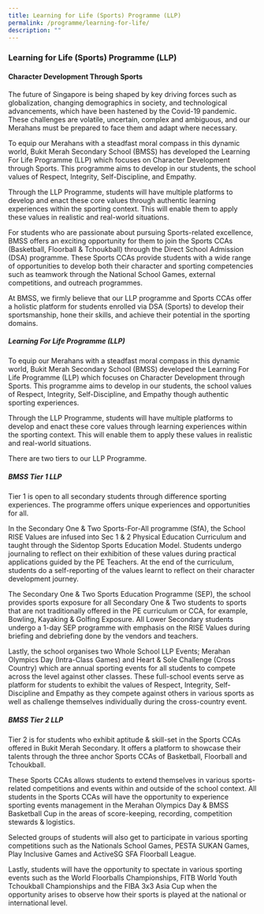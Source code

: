 ```yaml
---
title: Learning for Life (Sports) Programme (LLP)
permalink: /programme/learning-for-life/
description: ""
---
```

### Learning for Life (Sports) Programme (LLP) 

#### Character Development Through Sports

The future of Singapore is being shaped by key driving forces such as globalization, changing demographics in society, and technological advancements, which have been hastened by the Covid-19 pandemic. These challenges are volatile, uncertain, complex and ambiguous, and our Merahans must be prepared to face them and adapt where necessary.  

To equip our Merahans with a steadfast moral compass in this dynamic world, Bukit Merah Secondary School (BMSS) has developed the Learning For Life Programme (LLP) which focuses on Character Development through Sports. This programme aims to develop in our students, the school values of Respect, Integrity, Self-Discipline, and Empathy. 

Through the LLP Programme, students will have multiple platforms to develop and enact these core values through authentic learning experiences within the sporting context. This will enable them to apply these values in realistic and real-world situations. 

For students who are passionate about pursuing Sports-related excellence, BMSS offers an exciting opportunity for them to join the Sports CCAs (Basketball, Floorball & Tchoukball) through the Direct School Admission (DSA) programme. These Sports CCAs provide students with a wide range of opportunities to develop both their character and sporting competencies such as teamwork through the National School Games, external competitions, and outreach programmes. 

At BMSS, we firmly believe that our LLP programme and Sports CCAs offer a holistic platform for students enrolled via DSA (Sports) to develop their sportsmanship, hone their skills, and achieve their potential in the sporting domains.


##### Learning For Life  Programme (LLP)

To equip our Merahans with a steadfast moral compass in this dynamic world, Bukit Merah Secondary School (BMSS) developed the Learning For Life Programme (LLP) which focuses on Character Development through Sports. This programme aims to develop in our students, the school values of Respect, Integrity, Self-Discipline, and Empathy though authentic sporting experiences.

Through the LLP Programme, students will have multiple platforms to develop and enact these core values through learning experiences within the sporting context. This will enable them to apply these values in realistic and real-world situations. 

There are two tiers to our LLP Programme.

##### BMSS Tier 1 LLP
Tier 1 is open to all secondary students through difference sporting experiences. The programme offers unique experiences and opportunities for all.

In the Secondary One & Two Sports-For-All programme (SfA), the School RISE Values are infused into Sec 1 & 2 Physical Education Curriculum and taught through the Sidentop Sports Education Model. Students undergo journaling to reflect on their exhibition of these values during practical applications guided by the PE Teachers.  At the end of the curriculum, students do a self-reporting of the values learnt to reflect on their character development journey.

The Secondary One & Two Sports Education Programme (SEP), the school provides sports exposure for all Secondary One & Two students to sports that are not traditionally offered in the PE curriculum or CCA, for example, Bowling, Kayaking &  Golfing Exposure. All Lower Secondary students undergo a 1-day SEP programme with emphasis on the RISE Values during briefing and debriefing done by the vendors and teachers.

Lastly, the school organises two Whole School LLP Events; Merahan Olympics Day (Intra-Class Games) and Heart & Sole Challenge (Cross Country) which are annual sporting events for all students to compete across the level against other classes. These full-school events serve as platform for students to exhibit the values of Respect, Integrity, Self-Discipline and Empathy as they compete against others in various sports as well as challenge themselves individually during the cross-country event. 

##### BMSS Tier 2 LLP
Tier 2 is for students who exhibit aptitude & skill-set in the Sports CCAs offered in Bukit Merah Secondary. It offers a platform to showcase their talents through the three anchor Sports CCAs of Basketball, Floorball and Tchoukball. 

These Sports CCAs allows students to extend themselves in various sports-related competitions and events within and outside of the school context. All students in the Sports CCAs will have the opportunity to experience sporting events management in the Merahan Olympics Day & BMSS Basketball Cup in the areas of score-keeping, recording, competition stewards & logistics. 

Selected groups of students will also get to participate in various sporting competitions such as the Nationals School Games, PESTA SUKAN Games, Play Inclusive Games and ActiveSG SFA Floorball League. 

Lastly, students will have the opportunity to spectate in various sporting events such as the World Floorballs Championships, FITB World Youth Tchoukball Championships and the FIBA 3x3 Asia Cup when the opportunity arises to observe how their sports is played at the national or international level.